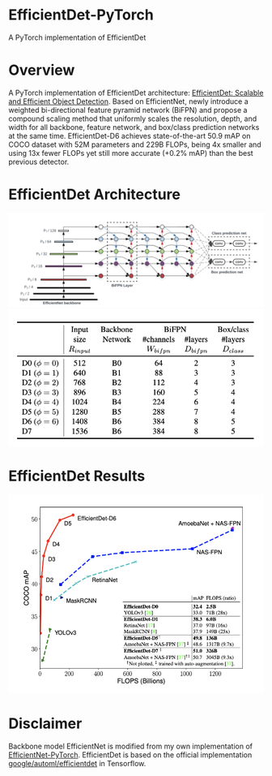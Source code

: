 # EfficientDet-PyTorch
A PyTorch implementation of EfficientDet

# Overview
A PyTorch implementation of EfficientDet architecture: [EfficientDet: Scalable and Efficient Object Detection](https://arxiv.org/pdf/1911.09070.pdf).
Based on EfficientNet, newly introduce a weighted bi-directional feature pyramid network (BiFPN) and propose a compound scaling method that uniformly scales the resolution, depth, and width for all backbone, feature network, and box/class prediction networks at the same time. EfficientDet-D6 achieves state-of-the-art 50.9 mAP on COCO dataset with 52M parameters and 229B FLOPs, being 4x smaller and using 13x fewer FLOPs yet still more accurate (+0.2% mAP) than the best previous detector.

# EfficientDet Architecture
![Architecture](./images/efficientdet_architecture.png)
![ArchitectureParams](./images/efficientdet_architecture_params.png)

# EfficientDet Results
![Results](./images/efficientdet_results.png)

# Disclaimer
Backbone model EfficientNet is modified from my own implementation of [EfficientNet-PyTorch](https://github.com/romulus0914/EfficientNet-PyTorch). EfficientDet is based on the official implementation [google/automl/efficientdet](https://github.com/google/automl/tree/master/efficientdet) in Tensorflow.
